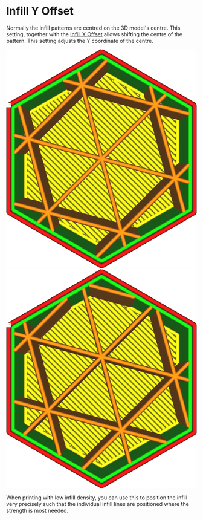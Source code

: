 Infill Y Offset
====
Normally the infill patterns are centred on the 3D model's centre. This setting, together with the [Infill X Offset](infill_offset_x.md) allows shifting the centre of the pattern. This setting adjusts the Y coordinate of the centre.

![Infill is centred](images/infill_offset_xy_0.png)
![Shifted 2mm up](images/infill_offset_y_2.png)

When printing with low infill density, you can use this to position the infill very precisely such that the individual infill lines are positioned where the strength is most needed.
